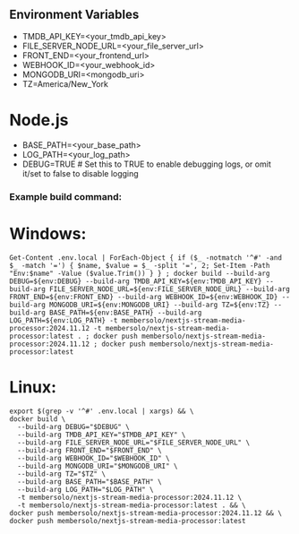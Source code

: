 ## Environment Variables

- TMDB_API_KEY=<your_tmdb_api_key>
- FILE_SERVER_NODE_URL=<your_file_server_url>
- FRONT_END=<your_frontend_url>
- WEBHOOK_ID=<your_webhook_id>
- MONGODB_URI=<mongodb_uri>
- TZ=America/New_York
# Node.js
- BASE_PATH=<your_base_path>
- LOG_PATH=<your_log_path>
- DEBUG=TRUE  # Set this to TRUE to enable debugging logs, or omit it/set to false to disable logging


### Example build command:

# Windows:
```
Get-Content .env.local | ForEach-Object { if ($_ -notmatch '^#' -and $_ -match '=') { $name, $value = $_ -split '=', 2; Set-Item -Path "Env:$name" -Value ($value.Trim()) } } ; docker build --build-arg DEBUG=${env:DEBUG} --build-arg TMDB_API_KEY=${env:TMDB_API_KEY} --build-arg FILE_SERVER_NODE_URL=${env:FILE_SERVER_NODE_URL} --build-arg FRONT_END=${env:FRONT_END} --build-arg WEBHOOK_ID=${env:WEBHOOK_ID} --build-arg MONGODB_URI=${env:MONGODB_URI} --build-arg TZ=${env:TZ} --build-arg BASE_PATH=${env:BASE_PATH} --build-arg LOG_PATH=${env:LOG_PATH} -t membersolo/nextjs-stream-media-processor:2024.11.12 -t membersolo/nextjs-stream-media-processor:latest . ; docker push membersolo/nextjs-stream-media-processor:2024.11.12 ; docker push membersolo/nextjs-stream-media-processor:latest
```

# Linux:
```
export $(grep -v '^#' .env.local | xargs) && \
docker build \
  --build-arg DEBUG="$DEBUG" \
  --build-arg TMDB_API_KEY="$TMDB_API_KEY" \
  --build-arg FILE_SERVER_NODE_URL="$FILE_SERVER_NODE_URL" \
  --build-arg FRONT_END="$FRONT_END" \
  --build-arg WEBHOOK_ID="$WEBHOOK_ID" \
  --build-arg MONGODB_URI="$MONGODB_URI" \
  --build-arg TZ="$TZ" \
  --build-arg BASE_PATH="$BASE_PATH" \
  --build-arg LOG_PATH="$LOG_PATH" \
  -t membersolo/nextjs-stream-media-processor:2024.11.12 \
  -t membersolo/nextjs-stream-media-processor:latest . && \
docker push membersolo/nextjs-stream-media-processor:2024.11.12 && \
docker push membersolo/nextjs-stream-media-processor:latest
```